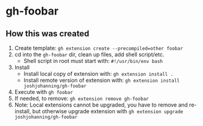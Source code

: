 # gh-foobar

## How this was created

1. Create template: `gh extension create --precompiled=other foobar`
2. cd into the `gh-foobar` dir, clean up files, add shell script/etc.
    - Shell script in root must start with: `#!/usr/bin/env bash` 
3. Install 
    - Install local copy of extension with: `gh extension install .`
    - Install remote version of extension with: `gh extension install joshjohanning/gh-foobar`
4. Execute with `gh foobar`
5. If needed, to remove: `gh extension remove gh-foobar`
6. Note: Local extensions cannot be upgraded, you have to remove and re-install, but otherwise upgrade extension with `gh extension upgrade joshjohanning/gh-foobar`
